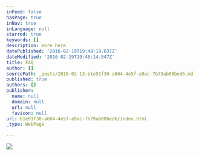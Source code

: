 ```yaml
---
inFeed: false
hasPage: true
inNav: true
inLanguage: null
starred: true
keywords: []
description: more here
datePublished: '2016-02-19T19:48:19.637Z'
dateModified: '2016-02-19T19:48:14.547Z'
title: FAQ
author: []
sourcePath: _posts/2016-02-13-b1e91f30-a604-4e5f-a9ac-7b79ab08bed6.md
published: true
authors: []
publisher:
  name: null
  domain: null
  url: null
  favicon: null
url: b1e91f30-a604-4e5f-a9ac-7b79ab08bed6/index.html
_type: WebPage

---
```

![](https://s3-us-west-2.amazonaws.com/the-grid-img/p/e5ef80e3e2883d10c3515dd71dbad3878e36a49d.jpg)